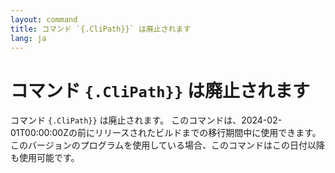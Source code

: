 ```yaml
---
layout: command
title: コマンド `{.CliPath}}` は廃止されます
lang: ja
---
```


# コマンド `{.CliPath}}` は廃止されます

コマンド `{.CliPath}}` は廃止されます。
このコマンドは、2024-02-01T00:00:00Zの前にリリースされたビルドまでの移行期間中に使用できます。このバージョンのプログラムを使用している場合、このコマンドはこの日付以降も使用可能です。


